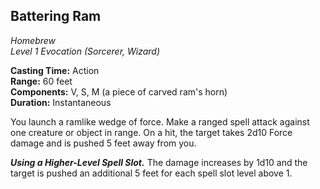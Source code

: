 ## Battering Ram
*Homebrew*  
*Level 1 Evocation (Sorcerer, Wizard)*

**Casting Time:** Action  
**Range:** 60 feet  
**Components:** V, S, M (a piece of carved ram's horn)  
**Duration:** Instantaneous

You launch a ramlike wedge of force. Make a ranged spell attack against one creature or object in range. On a hit, the target takes 2d10 Force damage and is pushed 5 feet away from you.

***Using a Higher-Level Spell Slot.*** The damage increases by 1d10 and the target is pushed an additional 5 feet for each spell slot level above 1.